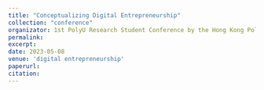 ```yaml
---
title: "Conceptualizing Digital Entrepreneurship"
collection: "conference"
organizator: 1st PolyU Research Student Conference by the Hong Kong Polytechnic University
permalink: 
excerpt: 
date: 2023-05-08
venue: 'digital entrepreneurship'
paperurl: 
citation: 
---
```

